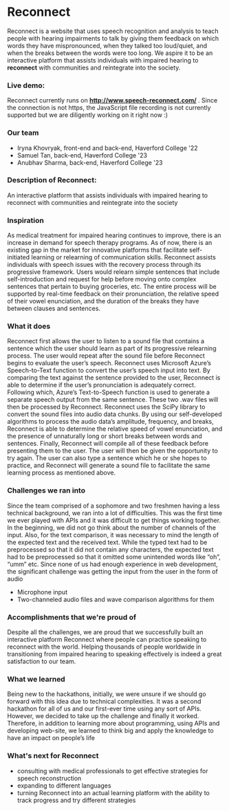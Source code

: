 # Reconnect
Reconnect is a website that uses speech recognition and analysis to teach people with hearing impairments to talk by giving them feedback on which words they have mispronounced, when they talked too loud/quiet, and when the breaks between the words were too long. We aspire it to be an interactive platform that assists individuals with impaired hearing to **reconnect** with communities and reintegrate into the society.

### Live demo:
Reconnect currently runs on **http://www.speech-reconnect.com/** . Since the connection is not https, the JavaScript file recording is not currently supported but we are diligently working on it right now :)

### Our team
- Iryna Khovryak, front-end and back-end, Haverford College '22
- Samuel Tan, back-end, Haverford College '23
- Anubhav Sharma, back-end, Haverford College '23

### Description of Reconnect:
An interactive platform that assists individuals with impaired hearing to reconnect with communities and reintegrate into the society

### Inspiration
As medical treatment for impaired hearing continues to improve, there is an increase in demand for speech therapy programs. As of now, there is an existing gap in the market for innovative platforms that facilitate self-initiated learning or relearning of communication skills. Reconnect assists individuals with speech issues with the recovery process through its progressive framework. Users would relearn simple sentences that include self-introduction and request for help before moving onto complex sentences that pertain to buying groceries, etc. The entire process will be supported by real-time feedback on their pronunciation, the relative speed of their vowel enunciation, and the duration of the breaks they have between clauses and sentences.  

### What it does
Reconnect first allows the user to listen to a sound file that contains a sentence which the user should learn as part of its progressive relearning process. The user would repeat after the sound file before Reconnect begins to evaluate the user’s speech.
Reconnect uses Microsoft Azure’s Speech-to-Text function to convert the user’s speech input into text. By comparing the text against the sentence provided to the user, Reconnect is able to determine if the user’s pronunciation is adequately correct. Following which, Azure’s Text-to-Speech function is used to generate a separate speech output from the same sentence. These two .wav files will then be processed by Reconnect.
Reconnect uses the SciPy library to convert the sound files into audio data chunks. By using our self-developed algorithms to process the audio data’s amplitude, frequency, and breaks, Reconnect is able to determine the relative speed of vowel enunciation, and the presence of unnaturally long or short breaks between words and sentences.
Finally, Reconnect will compile all of these feedback before presenting them to the user. The user will then be given the opportunity to try again. The user can also type a sentence which he or she hopes to practice, and Reconnect will generate a sound file to facilitate the same learning process as mentioned above.

### Challenges we ran into
Since the team comprised of a sophomore and two freshmen having a less technical background, we ran into a lot of difficulties. This was the first time we ever played with APIs and it was difficult to get things working together. In the beginning, we did not go think about the number of channels of the input. Also, for the text comparison, it was necessary to mind the length of the expected text and the received text. While the typed text had to be preprocessed so that it did not contain any characters, the expected text had to be preprocessed so that it omitted some unintended words like “oh”, “umm” etc. Since none of us had enough experience in web development, the significant challenge was getting the input from the user in the form of audio
- Microphone input
- Two-channeled audio files and wave comparison algorithms for them

### Accomplishments that we're proud of
Despite all the challenges, we are proud that we successfully built an interactive platform Reconnect where people can practice speaking to reconnect with the world. Helping thousands of people worldwide in transitioning from impaired hearing to speaking effectively is indeed a great satisfaction to our team.

### What we learned
Being new to the hackathons, initially, we were unsure if we should go forward with this idea due to technical complexities. It was a second hackathon for all of us and our first-ever time using any sort of APIs. However, we decided to take up the challenge and finally it worked. Therefore, in addition to learning more about programming, using APIs and developing web-site, we learned to think big and apply the knowledge to have an impact on people’s life

### What's next for Reconnect
- consulting with medical professionals to get effective strategies for speech reconstruction
- expanding to different languages
- turning Reconnect into an actual learning platform with the ability to track progress and try different strategies
